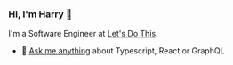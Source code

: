 ### Hi, I'm Harry 👋

I'm a Software Engineer at [Let's Do This](https://careers.letsdothis.com/).


- 🦊 [Ask me anything](https://www.harrymt.com/) about Typescript, React or GraphQL
